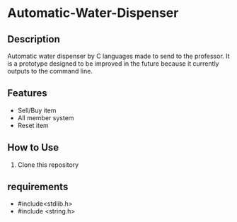 # Automatic-Water-Dispenser

## Description
Automatic water dispenser by C languages made to send to the professor. 
It is a prototype designed to be improved in the future because it currently outputs to the command line.

## Features
- Sell/Buy item 
- All member system
- Reset item

## How to Use
1. Clone this repository

## requirements
- #include<stdlib.h>
- #include <string.h>

